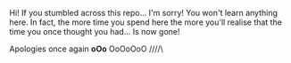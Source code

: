 Hi! If you stumbled across this repo... I'm sorry! You won't learn anything here.
In fact, the more time you spend here the more you'll realise that the time you once thought you had...
Is now gone!

Apologies once again 
__oOo__
OoOoOoO
/\/\/\/\
